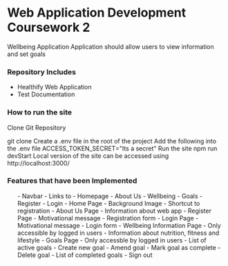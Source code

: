 <h1>Web Application Development Coursework 2</h1>
Wellbeing Application
Application should allow users to view information and set goals

<h3>Repository Includes</h3>
<ul>
  <li>Healthify Web Application</li>
  <li>Test Documentation</li>
</ul>

<h3>How to run the site</h3>
<p>Clone Git Repository</p>
git clone 
Create a .env file in the root of the project
Add the following into the .env file
ACCESS_TOKEN_SECRET="Its a secret"
Run the site
npm run devStart
Local version of the site can be accessed using
http://localhost:3000/</p>

<h3>Features that have been Implemented</h3>
<ul>
- Navbar
- Links to
  - Homepage
  - About Us
  - Wellbeing
  - Goals
  - Register
  - Login
- Home Page
  - Background Image
  - Shortcut to registration
- About Us Page
  - Information about web app
- Register Page
  - Motivational message
  - Registration form
- Login Page
  - Motivational message
  - Login form
- Wellbeing Information Page
  - Only accessible by logged in users
  - Information about nutrition, fitness and lifestyle
- Goals Page
  - Only accessble by logged in users
  - List of active goals
  - Create new goal
  - Amend goal
  - Mark goal as complete
  - Delete goal
  - List of completed goals
  - Sign out
 <ul>
